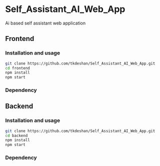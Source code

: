 # Self_Assistant_AI_Web_App
Ai based self assistant web application

## Frontend

### Installation and usage

```bash
git clone https://github.com/tkdeshan/Self_Assistant_AI_Web_App.git
cd frontend
npm install
npm start
```

### Dependency

## Backend

### Installation and usage

```bash
git clone https://github.com/tkdeshan/Self_Assistant_AI_Web_App.git
cd backend
npm install
npm start
```

### Dependency
